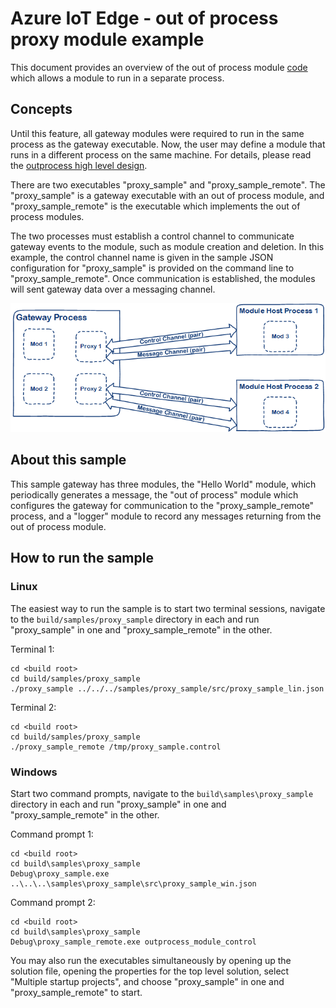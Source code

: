 # Azure IoT Edge - out of process proxy module example

This document provides an overview of the out of process module [code](./src) which allows a module to run in a separate process.

## Concepts

Until this feature, all gateway modules were required to run in the same process as the gateway executable. Now, the user may define a module that runs in a different process on the same machine.  For details, please read the [outprocess high level design](../../proxy/outprocess/devdoc/outprocess_hld.md).

There are two executables "proxy\_sample" and "proxy\_sample\_remote". The "proxy\_sample" is a gateway executable with an out of process module, and "proxy\_sample\_remote" is the executable which implements the out of process modules.

The two processes must establish a control channel to communicate gateway events to the module, such as module creation and deletion. In this example, the control channel name is given in the sample JSON configuration for "proxy\_sample" is provided on the command line to "proxy\_sample\_remote".  Once communication is established, the modules will sent gateway data over a messaging channel.

![](../../core/devdoc/media/outprocess-gateway-modules.png)

## About this sample

This sample gateway has three modules, the "Hello World" module, which periodically generates a message, the "out of process" module which configures the gateway for communication to the "proxy\_sample\_remote" process, and a "logger" module to record any messages returning from the out of process module.

## How to run the sample

### Linux

The easiest way to run the sample is to start two terminal sessions, navigate to the `build/samples/proxy_sample` directory in each and run "proxy\_sample" in one and "proxy\_sample\_remote" in the other.

Terminal 1:
```
cd <build root>
cd build/samples/proxy_sample
./proxy_sample ../../../samples/proxy_sample/src/proxy_sample_lin.json
```

Terminal 2:
```
cd <build root>
cd build/samples/proxy_sample
./proxy_sample_remote /tmp/proxy_sample.control
```

### Windows

Start two command prompts, navigate to the `build\samples\proxy_sample` directory in each and run "proxy\_sample" in one and "proxy\_sample\_remote" in the other.

Command prompt 1:
```
cd <build root>
cd build\samples\proxy_sample
Debug\proxy_sample.exe ..\..\..\samples\proxy_sample\src\proxy_sample_win.json
```

Command prompt 2:
```
cd <build root>
cd build\samples\proxy_sample
Debug\proxy_sample_remote.exe outprocess_module_control
```

You may also run the executables simultaneously by opening up the solution file, opening the properties for the top level solution, select "Multiple startup projects", and choose "proxy\_sample" in one and "proxy\_sample\_remote" to start.
